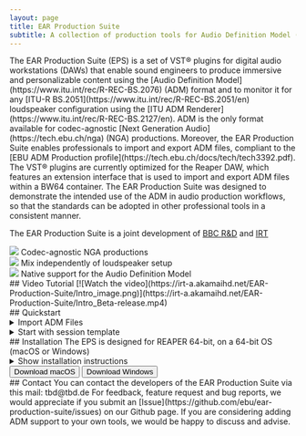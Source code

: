 ```yaml
---
layout: page
title: EAR Production Suite
subtitle: A collection of production tools for Audio Definition Model (ADM) compliant production, brought to you by EBU, BBC R&D and IRT.
---
```


<div markdown="1" class="text_section">
The EAR Production Suite (EPS) is a set of VST® plugins for digital audio workstations (DAWs) that enable sound engineers to produce immersive and personalizable content using the [Audio Definition Model](https://www.itu.int/rec/R-REC-BS.2076) (ADM) format and to monitor it for any [ITU-R BS.2051](https://www.itu.int/rec/R-REC-BS.2051/en) loudspeaker configuration using the [ITU ADM Renderer](https://www.itu.int/rec/R-REC-BS.2127/en). ADM is the only format available for codec-agnostic [Next Generation Audio](https://tech.ebu.ch/nga) (NGA) productions. Moreover, the EAR Production Suite enables professionals to import and export ADM files, compliant to the [EBU ADM Production profile](https://tech.ebu.ch/docs/tech/tech3392.pdf). The VST® plugins are currently optimized for the Reaper DAW, which features an extension interface that is used to import and export ADM files within a BW64 container. The EAR Production Suite was designed to demonstrate the intended use of the ADM in audio production workflows, so that the standards can be adopted in other professional tools in a consistent manner.

The EAR Production Suite is a joint development of [BBC R&D](https://bbc.co.uk/rd) and [IRT](https://www.irt.de/en/home)
</div>

<div class="features">
  <div markdown="1" class="text_section feature">
  <img src="{{ site.baseurl }}/images/codec-agnostic2.png">
  Codec-agnostic NGA productions
  </div>

  <div markdown="1" class="text_section feature">
  <img src="{{ site.baseurl }}/images/speaker2.png">
  Mix independently of loudspeaker setup
  </div>

  <div markdown="1" class="text_section feature">
  <img src="{{ site.baseurl }}/images/document.png">
  Native support for the Audio Definition Model
  </div>
</div>

<div style="clear: both;"></div>

<div markdown="1" class="text_section">
## Video Tutorial
[![Watch the video](https://irt-a.akamaihd.net/EAR-Production-Suite/Intro_image.png)](https://irt-a.akamaihd.net/EAR-Production-Suite/Intro_Beta-release.mp4)
</div>


<div markdown="1" class="text_section">
## Quickstart

<details>
  <summary>Import ADM Files</summary>
  <ol>
    <li>Select in the menu <b>File -> Create Project from ADM file -> Create from ADM using EAR</b></li>
    <li>Wait while all ADM elements are being created as tracks and automation curves along with metadata input plugins for each object or channel bed. There will be also tracks and plugins created for the Scene and the Monitoring.</li>
    <li>Disable "Master send" for the <b>Monitoring</b> track routing and add your hardware output there</li>
    <li>Enjoy :)</li>
  </ol>
</details>

<details>
  <summary>Start with session template</summary>
  <ol>
    <li>Open template in REAPER</li>
    <li>You will find a number of tracks with plugins for further usage
      <br>- Two object tracks
      <br>- One channel-based track
      <br>- One EAR Scene bus
      <br>- Two EAR Monitoring buses, one for Stereo monitoring and one for 5.1
    </li>
    <li>The Scene Plugin has already two audio programmes, one called "English" and one "German"</li>
    <li>All metadata connections between the plugins and I/O routings are set. You can start by importing your audio files into the tracks.</li>
    <li>Switch between the different renderings by exclusive-soloing (CMD+Alt+Click (macOS) / Ctrl+Alt+Click (Win)) the monitoring tracks.</li>
  </ol>
</details>
</div>

<div markdown="1" class="text_section">
## Installation
The EPS is designed for REAPER 64-bit, on a 64-bit OS (macOS or Windows)
  <details>
    <summary>Show installation instructions</summary>
      <ol>
        <li>Install <a href="https://www.reaper.fm/download.php">REAPER</a></li>
        <li>Copy / install the <b>VST plugins</b> into your common VST folder.
          <br>- Windows: C:\Program Files\Common Files\VST3
          <br>- macOS: ~/Library/Audio/Plug-Ins/VST3
        </li>
        <li>Open REAPER and go to Options -> Preferences -> Plug-Ins -> VST and click Rescan</li>
        <li>Copy / install REAPER ADM <b>Extension</b> into the REAPER plugins folder. Ensure you include the ADMPresets subdirectory.
          <br>- Windows: C:\Program Files\REAPER (x64)\Plugins
          <br>- macOS: ~/Library/Application Support/REAPER/UserPlugins
        </li>
        <li>Restart REAPER</li>
        <li>You should see a new menu option <b>File -> Create Project from ADM file</b> now. If you don't see this option and you are using Windows, it might be neccesary to download and install the <a href="https://support.microsoft.com/en-gb/help/2977003/the-latest-supported-visual-c-downloads">Visual C++ 2015 redistributable</a> ("vc_redist.x64.exe") from Microsoft.
        </li>
      </ol>
  </details>

  <div class="button-grid">
    <a href="#"><button class="c-btn">Download macOS</button></a>
    <a href="#"><button class="c-btn">Download Windows</button></a>
  </div>
</div>

<div markdown="1" class="text_section">
## Contact
You can contact the developers of the EAR Production Suite via this mail: tbd@tbd.de
For feedback, feature request and bug reports, we would appreciate if you submit an [Issue](https://github.com/ebu/ear-production-suite/issues) on our Github page. If you are considering adding ADM support to your own tools, we would be happy to discuss and advise.
</div>
